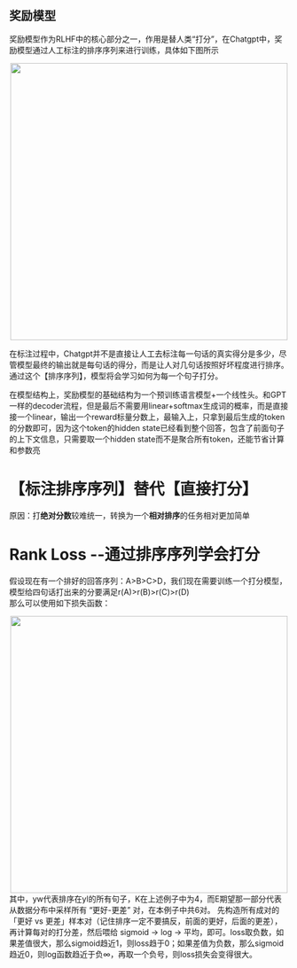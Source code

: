 ## 奖励模型
奖励模型作为RLHF中的核心部分之一，作用是替人类“打分”，在Chatgpt中，奖励模型通过人工标注的排序序列来进行训练，具体如下图所示  
<div align=center>
  <img src="https://github.com/user-attachments/assets/fcdd1bcd-136c-4e6a-8cc3-18ea8a737f1e" width="500" />
</div>

  在标注过程中，Chatgpt并不是直接让人工去标注每一句话的真实得分是多少，尽管模型最终的输出就是每句话的得分，而是让人对几句话按照好坏程度进行排序。  
  通过这个【排序序列】，模型将会学习如何为每一个句子打分。  

  在模型结构上，奖励模型的基础结构为一个预训练语言模型+一个线性头。和GPT一样的decoder流程，但是最后不需要用linear+softmax生成词的概率，而是直接接一个linear，输出一个reward标量分数上，最输入上，只拿到最后生成的token的分数即可，因为这个token的hidden state已经看到整个回答，包含了前面句子的上下文信息，只需要取一个hidden state而不是聚合所有token，还能节省计算和参数亮
  
# 【标注排序序列】替代【直接打分】  
原因：打**绝对分数**较难统一，转换为一个**相对排序**的任务相对更加简单  
# Rank Loss --通过排序序列学会打分  
假设现在有一个排好的回答序列：A>B>C>D，我们现在需要训练一个打分模型，模型给四句话打出来的分要满足r(A)>r(B)>r(C)>r(D)  
那么可以使用如下损失函数：  
<div align=center>
  <img src="https://github.com/user-attachments/assets/93df596e-6aa3-4008-9dcc-ccccbb7c1e3b" width="500" />
</div>  
其中，yw代表排序在yl的所有句子，K在上述例子中为4，而E期望那一部分代表从数据分布中采样所有 “更好-更差” 对，在本例子中共6对。  
先构造所有成对的「更好 vs 更差」样本对（记住排序一定不要搞反，前面的更好，后面的更差），再计算每对的打分差，然后喂给 sigmoid → log → 平均，即可。loss取负数，如果差值很大，那么sigmoid趋近1，则loss趋于0；如果差值为负数，那么sigmoid趋近0，则log函数趋近于负∞，再取一个负号，则loss损失会变得很大。
